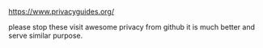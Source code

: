
https://www.privacyguides.org/

please stop these visit awesome privacy from github it is much better and serve similar purpose.
